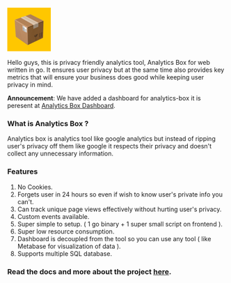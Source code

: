 <img src="./assets/logo.png" width="100"></img>

Hello guys, this is privacy friendly analytics tool, Analytics Box for web written in go. It ensures user privacy but at the same time also provides key metrics that will ensure your business does good while keeping user privacy in mind.

**Announcement**: We have added a dashboard for analytics-box it is peresent at [Analytics Box Dashboard](https://github.com/KetanIP/analytics-box-dashboard).

### What is Analytics Box ?

Analytics box is analytics tool like google analytics but instead of ripping user's privacy off them like google it respects their privacy and doesn't collect any unnecessary information.

### Features
1. No Cookies.
2. Forgets user in 24 hours so even if wish to know user's private info you can't.
3. Can track unique page views effectively without hurting user's privacy.
4. Custom events available.
5. Super simple to setup. ( 1 go binary + 1 super small script on frontend ).
6. Super low resource consumption.
7. Dashboard is decoupled from the tool so you can use any tool ( like Metabase for visualization of data ).
8. Supports multiple SQL database.

### Read the docs and more about the project [here](https://ketanip.gitbook.io/analytics-box).
